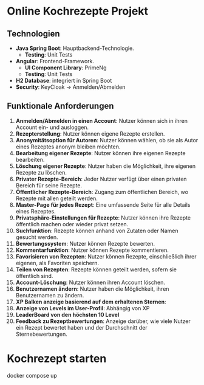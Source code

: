 # Online Kochrezepte Projekt

## Technologien

- **Java Spring Boot**: Hauptbackend-Technologie.
  - **Testing**: Unit Tests
- **Angular**: Frontend-Framework.
  - **UI Component Library**: PrimeNg
  - **Testing**: Unit Tests
- **H2 Database**: integriert in Spring Boot
- **Security**: KeyCloak -> Anmelden/Abmelden


## Funktionale Anforderungen

1. **Anmelden/Abmelden in einen Account**: Nutzer können sich in ihren Account ein- und ausloggen.
2. **Rezepterstellung**: Nutzer können eigene Rezepte erstellen.
3. **Anonymitätsoption für Autoren**: Nutzer können wählen, ob sie als Autor eines Rezeptes anonym bleiben möchten.
4. **Bearbeitung eigener Rezepte**: Nutzer können ihre eigenen Rezepte bearbeiten.
5. **Löschung eigener Rezepte**: Nutzer haben die Möglichkeit, ihre eigenen Rezepte zu löschen.
6. **Privater Rezepte-Bereich**: Jeder Nutzer verfügt über einen privaten Bereich für seine Rezepte.
7. **Öffentlicher Rezepte-Bereich**: Zugang zum öffentlichen Bereich, wo Rezepte mit allen geteilt werden.
8. **Master-Page für jedes Rezept**: Eine umfassende Seite für alle Details eines Rezeptes.
9. **Privatsphäre-Einstellungen für Rezepte**: Nutzer können ihre Rezepte öffentlich machen oder wieder privat setzen.
10. **Suchfunktion**: Rezepte können anhand von Zutaten oder Namen gesucht werden.
11. **Bewertungssystem**: Nutzer können Rezepte bewerten.
12. **Kommentarfunktion**: Nutzer können Rezepte kommentieren.
13. **Favorisieren von Rezepten**: Nutzer können Rezepte, einschließlich ihrer eigenen, als Favoriten speichern.
14. **Teilen von Rezepten**: Rezepte können geteilt werden, sofern sie öffentlich sind.
15. **Account-Löschung**: Nutzer können ihren Account löschen.
16. **Benutzernamen ändern**: Nutzer haben die Möglichkeit, ihren Benutzernamen zu ändern.
17. **XP Balken anzeige basierend auf dem erhaltenen Sternen**:
18. **Anzeige von Levels im User-Profil**: Abhängig von XP
19. **LeaderBoard von den höchsten 10 Level**
20. **Feedback zu Rezeptbewertungen**: Anzeige darüber, wie viele Nutzer ein Rezept bewertet haben und der Durchschnitt der Sternebewertungen.


# Kochrezept starten

docker compose up
